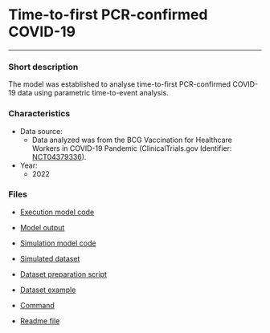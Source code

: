 # Time-to-first PCR-confirmed COVID-19
-------------------------

### Short description

The model was established to analyse time-to-first PCR-confirmed COVID-19 data using parametric time-to-event analysis.

### Characteristics
- Data source:
  - Data analyzed was from the BCG Vaccination for Healthcare Workers in COVID-19 Pandemic (ClinicalTrials.gov Identifier: [NCT04379336](https://clinicaltrials.gov/ct2/show/NCT04379336)).
- Year:
  - 2022

### Files

- [Execution model code](./C19_TTE/execution_mod)

- [Model output](./C19_TTE/Output_lst)

- [Simulation model code](./C19_TTE/Simulation_mod)

- [Simulated dataset](./C19_TTE/Simulated_data_dat)

- [Dataset preparation script](./C19_TTE/dataset_preparation_r)

- [Dataset example](./C19_TTE/example_dataset_csv)

- [Command](./C19_TTE/Command_txt)

- [Readme file](./C19_TTE/readme_txt)

